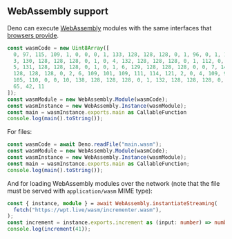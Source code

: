 ## WebAssembly support

Deno can execute [WebAssembly](https://webassembly.org/) modules with the same
interfaces that
[browsers provide](https://developer.mozilla.org/en-US/docs/WebAssembly).

<!-- deno-fmt-ignore -->

```ts
const wasmCode = new Uint8Array([
  0, 97, 115, 109, 1, 0, 0, 0, 1, 133, 128, 128, 128, 0, 1, 96, 0, 1, 127,
  3, 130, 128, 128, 128, 0, 1, 0, 4, 132, 128, 128, 128, 0, 1, 112, 0, 0,
  5, 131, 128, 128, 128, 0, 1, 0, 1, 6, 129, 128, 128, 128, 0, 0, 7, 145,
  128, 128, 128, 0, 2, 6, 109, 101, 109, 111, 114, 121, 2, 0, 4, 109, 97,
  105, 110, 0, 0, 10, 138, 128, 128, 128, 0, 1, 132, 128, 128, 128, 0, 0,
  65, 42, 11
]);
const wasmModule = new WebAssembly.Module(wasmCode);
const wasmInstance = new WebAssembly.Instance(wasmModule);
const main = wasmInstance.exports.main as CallableFunction
console.log(main().toString());
```

For files:

```ts
const wasmCode = await Deno.readFile("main.wasm");
const wasmModule = new WebAssembly.Module(wasmCode);
const wasmInstance = new WebAssembly.Instance(wasmModule);
const main = wasmInstance.exports.main as CallableFunction;
console.log(main().toString());
```

And for loading WebAssembly modules over the network (note that the file must be
served with `application/wasm` MIME type):

```ts
const { instance, module } = await WebAssembly.instantiateStreaming(
  fetch("https://wpt.live/wasm/incrementer.wasm"),
);
const increment = instance.exports.increment as (input: number) => number;
console.log(increment(41));
```
